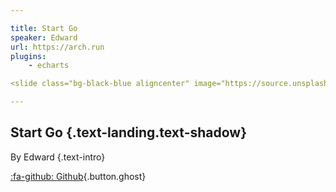 ```yaml
---

title: Start Go
speaker: Edward
url: https://arch.run
plugins:
    - echarts

<slide class="bg-black-blue aligncenter" image="https://source.unsplash.com/C1HhAQrbykQ/ .dark">

---
```


## Start Go {.text-landing.text-shadow}

By Edward {.text-intro}

[:fa-github: Github](https://github.com/crazybber){.button.ghost}


